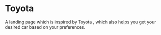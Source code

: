 # Toyota
A landing page which is inspired by Toyota , which also helps you get your desired car based on your preferences.
